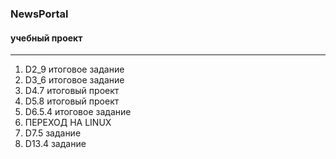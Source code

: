 ### NewsPortal
#### учебный проект
***
1. D2_9 итоговое задание
2. D3_6 итоговое задание
3. D4.7 итоговый проект
4. D5.8 итоговый проект
5. D6.5.4 итоговое задание
6. ПЕРЕХОД НА LINUX
7. D7.5 задание
8. D13.4 задание
